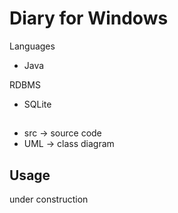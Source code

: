 # Diary for Windows

Languages
- Java

RDBMS
- SQLite

##
- src -> source code
- UML -> class diagram

## Usage

under construction
